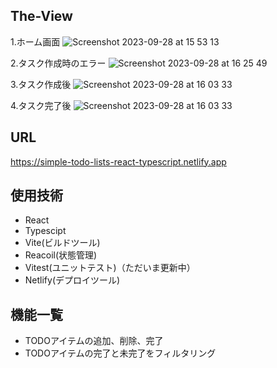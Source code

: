 ## The-View
  1.ホーム画面
  ![Screenshot 2023-09-28 at 15 53 13](https://github.com/gakkunn/search-word-app/assets/130534378/911a206e-c51a-4a36-aa67-b6d6b70f2813)
  
  2.タスク作成時のエラー
  ![Screenshot 2023-09-28 at 16 25 49](https://github.com/gakkunn/search-word-app/assets/130534378/913b83d8-14a7-48be-94cb-c47499325b60)
  
  3.タスク作成後
  ![Screenshot 2023-09-28 at 16 03 33](https://github.com/gakkunn/search-word-app/assets/130534378/8f2a8eee-af5b-4679-9766-de586b7bc8ea)
  
  4.タスク完了後
  ![Screenshot 2023-09-28 at 16 03 33](https://github.com/gakkunn/search-word-app/assets/130534378/8ac2d0a1-3e0c-49f9-a8aa-4a8d7381abb4)

## URL
  https://simple-todo-lists-react-typescript.netlify.app

## 使用技術
- React
- Typescipt
- Vite(ビルドツール)
- Reacoil(状態管理)
- Vitest(ユニットテスト)（ただいま更新中）
- Netlify(デプロイツール)

## 機能一覧
- TODOアイテムの追加、削除、完了
- TODOアイテムの完了と未完了をフィルタリング
